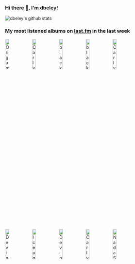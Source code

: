 ### Hi there 👋, I'm [dbeley](https://dbeley.ovh/en)!

![dbeley's github stats](https://github-readme-stats.vercel.app/api?username=dbeley)

### My most listened albums on [last.fm](https://www.last.fm/user/d_beley) in the last week

[<img src='https://lastfm.freetls.fastly.net/i/u/300x300/54a96475b1090425554502e2227986ac.jpg' width='16%' height='16%' alt='Origami Angel - Gami Gang'>](https://www.last.fm/music/origami%2bangel/gami%2bgang)&nbsp;
[<img src='https://lastfm.freetls.fastly.net/i/u/300x300/1607b2f1222a809005b321429154e5ec.jpg' width='16%' height='16%' alt='Carly Rae Jepsen - E•MO•TION'>](https://www.last.fm/music/carly%2brae%2bjepsen/e%25e2%2580%25a2mo%25e2%2580%25a2tion)&nbsp;
[<img src='https://lastfm.freetls.fastly.net/i/u/300x300/67a4d6e9f3425753c90e0eb0e2d19c7c.jpg' width='16%' height='16%' alt='black midi - Cavalcade'>](https://www.last.fm/music/black%2bmidi/cavalcade)&nbsp;
[<img src='https://lastfm.freetls.fastly.net/i/u/300x300/9903bae260baaa04c6177ebcac4b74bc.jpg' width='16%' height='16%' alt='black midi - Schlagenheim'>](https://www.last.fm/music/black%2bmidi/schlagenheim)&nbsp;
[<img src='https://lastfm.freetls.fastly.net/i/u/300x300/4af31a783ede9676743e85db2efb2d4c.png' width='16%' height='16%' alt='Carly Rae Jepsen - Dedicated'>](https://www.last.fm/music/carly%2brae%2bjepsen/dedicated)&nbsp;
<br>
[<img src='https://lastfm.freetls.fastly.net/i/u/300x300/a9403efa1dcd401287d79f0c3e443ab5.png' width='16%' height='16%' alt='Devin Townsend - Ziltoid the Omniscient'>](https://www.last.fm/music/devin%2btownsend/ziltoid%2bthe%2bomniscient)&nbsp;
[<img src='https://lastfm.freetls.fastly.net/i/u/300x300/77764fef1ffc4fb7cfcacb673d078bd9.jpg' width='16%' height='16%' alt='Iceage - Plowing Into the Field of Love'>](https://www.last.fm/music/iceage/plowing%2binto%2bthe%2bfield%2bof%2blove)&nbsp;
[<img src='https://lastfm.freetls.fastly.net/i/u/300x300/5172b6d3c71145a6a301003a7ed1db7b.png' width='16%' height='16%' alt='Devin Townsend Project - Ki'>](https://www.last.fm/music/devin%2btownsend%2bproject/ki)&nbsp;
[<img src='https://lastfm.freetls.fastly.net/i/u/300x300/afbc84e5a864dcffb2e4e328856caf10.jpg' width='16%' height='16%' alt='Carly Rae Jepsen - Dedicated Side B'>](https://www.last.fm/music/carly%2brae%2bjepsen/dedicated%2bside%2bb)&nbsp;
[<img src='https://lastfm.freetls.fastly.net/i/u/300x300/159aca598ef248a19a9160265ffe639a.png' width='16%' height='16%' alt='Nada Surf - Let Go'>](https://www.last.fm/music/nada%2bsurf/let%2bgo)&nbsp;
<br>
